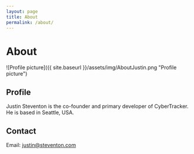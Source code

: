 ```yaml
---
layout: page
title: About
permalink: /about/
---
```

# About

![Profile picture]({{ site.baseurl }}/assets/img/AboutJustin.png "Profile picture")

## Profile
Justin Steventon is the co-founder and primary developer of CyberTracker. He is based in Seattle, USA.

## Contact
Email: [justin@steventon.com](mailto:justin@steventon.com)